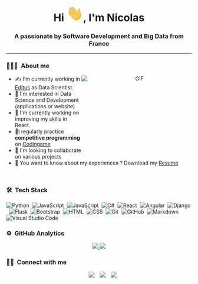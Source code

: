 <h1 align="center">Hi <img src="https://raw.githubusercontent.com/ABSphreak/ABSphreak/master/gifs/Hi.gif" width="45px">, I'm Nicolas</h1>
<h3 align="center">A passionate by Software Development and Big Data from France </h3>

<hr>


### 👨🏻‍💻 &nbsp;About me

<a target="_blank" align="center">
  <img align="right" top="500" height="200" width="300" alt="GIF" src="https://media.giphy.com/media/SWoSkN6DxTszqIKEqv/giphy.gif">
</a>

- ✍️ I'm currently working in <a href="https://www.editus-business.lu/" target="blank">Editus</a> as Data Scientist.
- 👀 I'm interested in Data Science and Development (applications or website) 
- 🌱 I'm currently working on improving my skills in React.
-  📝I regularly practice **competitive programming** on <a href="https://www.codingame.com/profile/de015f1a510d60cdcd0551896a34c709188072" target="blank">Codingame</a>
- 💞️ I'm looking to collaborate on various projects
- 📄 You want to know about my experiences ? Download my <a href="https://github.com/Coni63/Coni63/blob/main/CV_Nicolas_MINE.pdf" target="blank">Resume</a>
<!-- - 🤝 I'm available for freelancing.-->
<br/>

### 🛠 &nbsp;Tech Stack

![Python](https://img.shields.io/badge/-Python-05122A?style=flat&logo=python)&nbsp;
![JavaScript](https://img.shields.io/badge/-JavaScript-05122A?style=flat&logo=javascript)&nbsp;
![JavaScript](https://img.shields.io/badge/-TypeScript-05122A?style=flat&logo=typescript)&nbsp;
![C#](https://img.shields.io/badge/-C%23-05122A?style=flat&logo=Csharp&logoColor=ba5bd2)&nbsp;
![React](https://img.shields.io/badge/-React-05122A?style=flat&logo=react)&nbsp;
![Angular](https://img.shields.io/badge/-Angular-05122A?style=flat&logo=angular&logoColor=d6002e)&nbsp;
![Django](https://img.shields.io/badge/-Django-05122A?style=flat&logo=django&logoColor=ffffff)&nbsp;
![Flask](https://img.shields.io/badge/-Flask-05122A?style=flat&logo=flask)&nbsp;
![Bootstrap](https://img.shields.io/badge/-Bootstrap-05122A?style=flat&logo=bootstrap&logoColor=563D7C)&nbsp;
![HTML](https://img.shields.io/badge/-HTML-05122A?style=flat&logo=HTML5)&nbsp;
![CSS](https://img.shields.io/badge/-CSS-05122A?style=flat&logo=CSS3&logoColor=1572B6)&nbsp;
![Git](https://img.shields.io/badge/-Git-05122A?style=flat&logo=git)&nbsp;
![GitHub](https://img.shields.io/badge/-GitHub-05122A?style=flat&logo=github)&nbsp;
![Markdown](https://img.shields.io/badge/-Markdown-05122A?style=flat&logo=markdown)&nbsp;
![Visual Studio Code](https://img.shields.io/badge/-Visual%20Studio%20Code-05122A?style=flat&logo=visual-studio-code&logoColor=007ACC)&nbsp;

<!--
  <img src="https://img.shields.io/badge/-HTML-c58545?style=for-the-badge&logo=html5&logoColor=c58545&labelColor=282828">
  <img src="https://img.shields.io/badge/-CSS-d1a01f?style=for-the-badge&logo=css3&logoColor=d1a01f&labelColor=282828">
  <img src="https://img.shields.io/badge/-Python-98b982?style=for-the-badge&logo=python&logoColor=98b982&labelColor=282828">
-->
### ⚙️ &nbsp;GitHub Analytics

<p align="center">
<a href="https://github.com/coni63">
  <img height="180em" src="https://github-readme-stats-eight-theta.vercel.app/api?username=coni63&show_icons=true&theme=algolia&include_all_commits=true&count_private=true"/>
  <img height="180em" src="https://github-readme-stats-eight-theta.vercel.app/api/top-langs/?username=coni63&layout=compact&langs_count=8&theme=algolia&hide=jupyter%20notebook,html,php"/>
</a>
</p>

### 🤝🏻 &nbsp;Connect with me

<p align="center">
 <div align="center"  class="icons-social" style="margin-left: 10px;">
        <a style="margin-left: 10px;"  target="_blank" href="https://www.linkedin.com/in/nicolas-mine/">
			<img src="https://img.icons8.com/doodle/40/000000/linkedin--v2.png"></a>
        <a style="margin-left: 10px;" target="_blank" href="https://github.com/coni63">
		<img src="https://img.icons8.com/doodle/40/000000/github--v1.png"></a>
		<a style="margin-left: 10px;" target="_blank" href="https://stackoverflow.com/users/8044652/nicolas-m">
				<img src="https://img.icons8.com/external-tal-revivo-color-tal-revivo/40/000000/external-stack-overflow-is-a-question-and-answer-site-for-professional-logo-color-tal-revivo.png"></a>
      </div>
</p>
